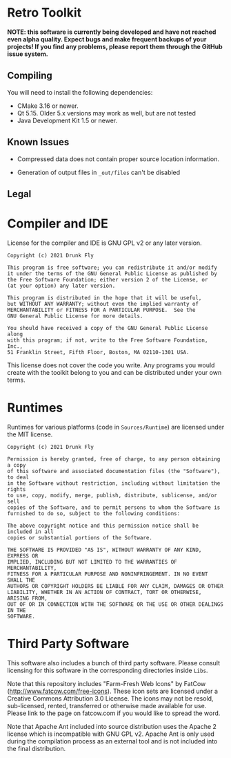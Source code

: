 Retro Toolkit
=============

**NOTE: this software is currently being developed and have not reached even alpha quality. Expect bugs
and make frequent backups of your projects! If you find any problems, please report them through the
GitHub issue system.**

Compiling
---------

You will need to install the following dependencies:

* CMake 3.16 or newer.
* Qt 5.15. Older 5.x versions may work as well, but are not tested
* Java Development Kit 1.5 or newer.

Known Issues
------------

* Compressed data does not contain proper source location information.

* Generation of output files in `_out/files` can't be disabled

Legal
-----

Compiler and IDE
================

License for the compiler and IDE is GNU GPL v2 or any later version.

    Copyright (c) 2021 Drunk Fly

    This program is free software; you can redistribute it and/or modify
    it under the terms of the GNU General Public License as published by
    the Free Software Foundation; either version 2 of the License, or
    (at your option) any later version.

    This program is distributed in the hope that it will be useful,
    but WITHOUT ANY WARRANTY; without even the implied warranty of
    MERCHANTABILITY or FITNESS FOR A PARTICULAR PURPOSE.  See the
    GNU General Public License for more details.

    You should have received a copy of the GNU General Public License along
    with this program; if not, write to the Free Software Foundation, Inc.,
    51 Franklin Street, Fifth Floor, Boston, MA 02110-1301 USA.

This license does not cover the code you write. Any programs you would create with the toolkit belong to
you and can be distributed under your own terms.

Runtimes
========

Runtimes for various platforms (code in `Sources/Runtime`) are licensed under the MIT license.

    Copyright (c) 2021 Drunk Fly

    Permission is hereby granted, free of charge, to any person obtaining a copy
    of this software and associated documentation files (the "Software"), to deal
    in the Software without restriction, including without limitation the rights
    to use, copy, modify, merge, publish, distribute, sublicense, and/or sell
    copies of the Software, and to permit persons to whom the Software is
    furnished to do so, subject to the following conditions:

    The above copyright notice and this permission notice shall be included in all
    copies or substantial portions of the Software.

    THE SOFTWARE IS PROVIDED "AS IS", WITHOUT WARRANTY OF ANY KIND, EXPRESS OR
    IMPLIED, INCLUDING BUT NOT LIMITED TO THE WARRANTIES OF MERCHANTABILITY,
    FITNESS FOR A PARTICULAR PURPOSE AND NONINFRINGEMENT. IN NO EVENT SHALL THE
    AUTHORS OR COPYRIGHT HOLDERS BE LIABLE FOR ANY CLAIM, DAMAGES OR OTHER
    LIABILITY, WHETHER IN AN ACTION OF CONTRACT, TORT OR OTHERWISE, ARISING FROM,
    OUT OF OR IN CONNECTION WITH THE SOFTWARE OR THE USE OR OTHER DEALINGS IN THE
    SOFTWARE.

Third Party Software
====================

This software also includes a bunch of third party software. Please consult licensing for this software in the
corresponding directories inside `Libs`.

Note that this repository includes "Farm-Fresh Web Icons" by FatCow (http://www.fatcow.com/free-icons).
These icon sets are licensed under a Creative Commons Attribution 3.0 License. The icons may not be resold,
sub-licensed, rented, transferred or otherwise made available for use. Please link to the page on
fatcow.com if you would like to spread the word.

Note that Apache Ant included into source distribution uses the Apache 2 license which is incompatible with
GNU GPL v2. Apache Ant is only used during the compilation process as an external tool and is not included into
the final distribution.
